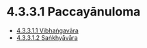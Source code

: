 

# 4.3.3.1 Paccayānuloma

* [4.3.3.1.1 Vibhaṅgavāra](4.3.3.1/4.3.3.1.1.md)
* [4.3.3.1.2 Saṅkhyāvāra](4.3.3.1/4.3.3.1.2.md)



